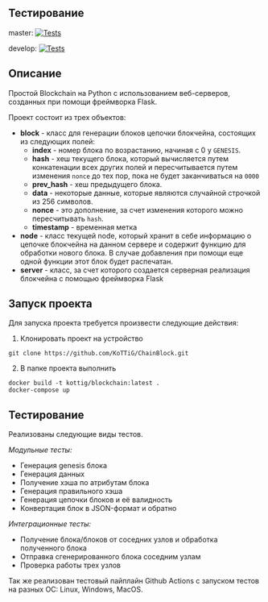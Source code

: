 ## Тестирование

master: [![Tests](https://github.com/KoTTiG/ChainBlock/actions/workflows/python-app.yml/badge.svg?branch=master)](https://github.com/KoTTiG/ChainBlock/actions/workflows/python-app.yml)

develop: [![Tests](https://github.com/KoTTiG/ChainBlock/actions/workflows/python-app.yml/badge.svg?branch=develop)](https://github.com/KoTTiG/ChainBlock/actions/workflows/python-app.yml)


## Описание
Простой Blockchain на Python с использованием веб-серверов, созданных при помощи фреймворка Flask. 

Проект состоит из трех объектов:
- **block** - класс для генерации блоков цепочки блокчейна, состоящих из следующих полей:
    - **index** - номер блока по возрастанию, начиная с 0 у `GENESIS`.
    - **hash** - хеш текущего блока, который вычисляется путем конкатенации всех других полей и пересчитывается путем изменения `nonce` до тех пор, пока не будет заканчиваться на `0000`
    - **prev_hash** - хеш предыдущего блока.
    - **data** - некоторые данные, которые являются случайной строчкой из 256 символов.
    - **nonce** - это дополнение, за счет изменения которого можно пересчитывать `hash`.
    - **timestamp** - временная метка
- **node** - класс текущей node, который хранит в себе информацию о цепочке блокчейна на данном сервере и содержит функцию для обработки нового блока. В случае добавления при помощи еще одной функции этот блок будет распечатан. 
- **server** - класс, за счет которого создается серверная реализация блокчейна с помощью фреймворка Flask

## Запуск проекта
Для запуска проекта требуется произвести следующие действия:

1)  Клонировать проект на устройство

```git clone https://github.com/KoTTiG/ChainBlock.git```

2) В папке проекта выполнить

```
docker build -t kottig/blockchain:latest .
docker-compose up 
```

## Тестирование

Реализованы следующие виды тестов.

*Модульные тесты:* 

* Генерация genesis блока
* Генерация данных
* Получение хэша по атрибутам блока
* Генерация правильного хэша
* Генерация цепочки блоков и её валидность
* Конвертация блок в JSON-формат и обратно

*Интеграционные тесты:*
* Получение блока/блоков от соседних узлов и обработка полученного блока
* Отправка сгенерированного блока соседним узлам
* Проверка работы трех узлов

Так же реализован тестовый пайплайн Github Actions с запуском тестов на разных ОС: Linux, Windows, MacOS.